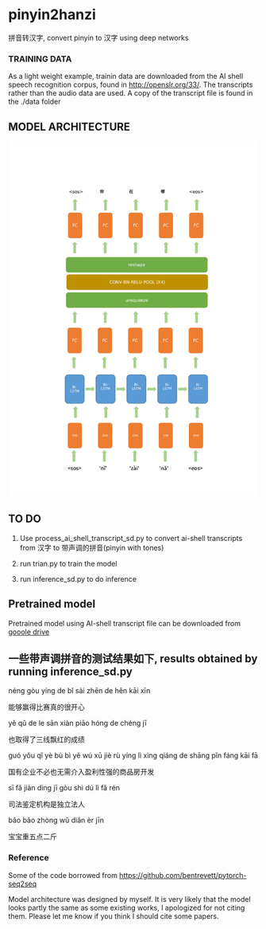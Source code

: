 # pinyin2hanzi
拼音转汉字,  convert pinyin to 汉字 using deep networks


### TRAINING DATA
As a light weight example, trainin data are downloaded from the AI shell speech recognition corpus, 
found in http://openslr.org/33/. The transcripts rather than the audio data are used. A copy of the transcript file is found in the ./data folder

## MODEL ARCHITECTURE

![](./doc/model.png)




## TO DO

1. Use process_ai_shell_transcript_sd.py to convert ai-shell transcripts from 汉字 to 带声调的拼音(pinyin with tones)

2. run trian.py to train the model

3. run inference_sd.py to do inference


##  Pretrained model

Pretrained model using AI-shell transcript file can be downloaded from 
[gooole drive](https://drive.google.com/open?id=186jnywHwnxqXDBxrbFRpIF7dFAWcwEx_)




##  一些带声调拼音的测试结果如下, results obtained by running inference_sd.py


néng gòu yíng de bǐ sài zhēn de hěn kāi xīn

能够赢得比赛真的很开心

yě qǔ de le sān xiàn piāo hóng de chéng jī

也取得了三线飘红的成绩

guó yǒu qǐ yè bù bì yě wú xū jiè rù yíng lì xìng qiáng de shāng pǐn fáng kāi fā

国有企业不必也无需介入盈利性强的商品房开发

sī fǎ jiàn dìng jī gòu shì dú lì fǎ rén

司法鉴定机构是独立法人

bǎo bǎo zhòng wǔ diǎn èr jīn

宝宝重五点二斤

### Reference

Some of the code borrowed from https://github.com/bentrevett/pytorch-seq2seq

Model architecture was designed by myself. It is very likely that the model looks partly the same as some existing works, I apologized for not citing them. Please let me know if you think I should cite some papers.

